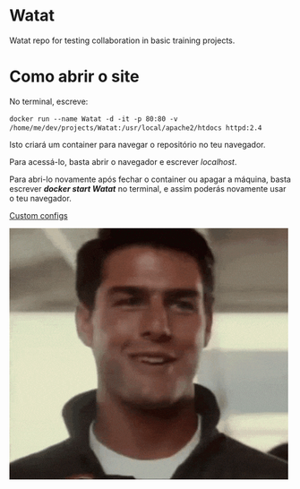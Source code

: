 # Watat

Watat repo for testing collaboration in basic training projects.

# Como abrir o site

No terminal, escreve:

```
docker run --name Watat -d -it -p 80:80 -v /home/me/dev/projects/Watat:/usr/local/apache2/htdocs httpd:2.4
```

Isto criará um container para navegar o repositório no teu navegador.

Para acessá-lo, basta abrir o navegador e escrever *localhost*.

Para abri-lo novamente após fechar o container ou apagar a máquina, basta escrever ***docker start Watat*** no terminal, e assim poderás novamente usar o teu navegador.

[Custom configs](custom_configs.md)

[![Maverick](mc_numbas/assets/top-gun-maverick.gif "Mav with aviators")](https://github.com/ArtMontenegro/Watat)
